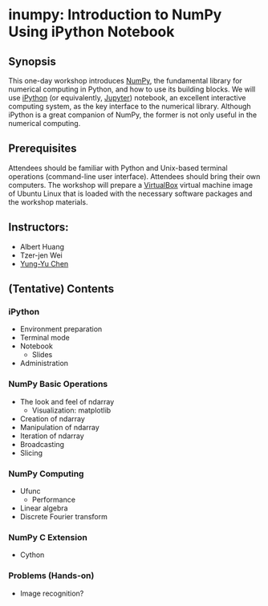 # inumpy: Introduction to NumPy Using iPython Notebook

## Synopsis

This one-day workshop introduces [NumPy](http://www.numpy.org/), the
fundamental library for numerical computing in Python, and how to use its
building blocks.  We will use [iPython](http://ipython.org/) (or equivalently,
[Jupyter](https://jupyter.org/)) notebook, an excellent interactive computing
system, as the key interface to the numerical library.  Although iPython is a
great companion of NumPy, the former is not only useful in the numerical
computing.

## Prerequisites

Attendees should be familiar with Python and Unix-based terminal operations
(command-line user interface).  Attendees should bring their own computers.
The workshop will prepare a [VirtualBox](https://www.virtualbox.org/) virtual
machine image of Ubuntu Linux that is loaded with the necessary software
packages and the workshop materials.

## Instructors:

- Albert Huang
- Tzer-jen Wei
- [Yung-Yu Chen](mailto:yyc@solvcon.net)

## (Tentative) Contents

### iPython

- Environment preparation
- Terminal mode
- Notebook
  - Slides
- Administration

### NumPy Basic Operations

- The look and feel of ndarray
  - Visualization: matplotlib
- Creation of ndarray
- Manipulation of ndarray
- Iteration of ndarray
- Broadcasting
- Slicing

### NumPy Computing

- Ufunc
  - Performance
- Linear algebra
- Discrete Fourier transform

### NumPy C Extension

- Cython

### Problems (Hands-on)

- Image recognition?
